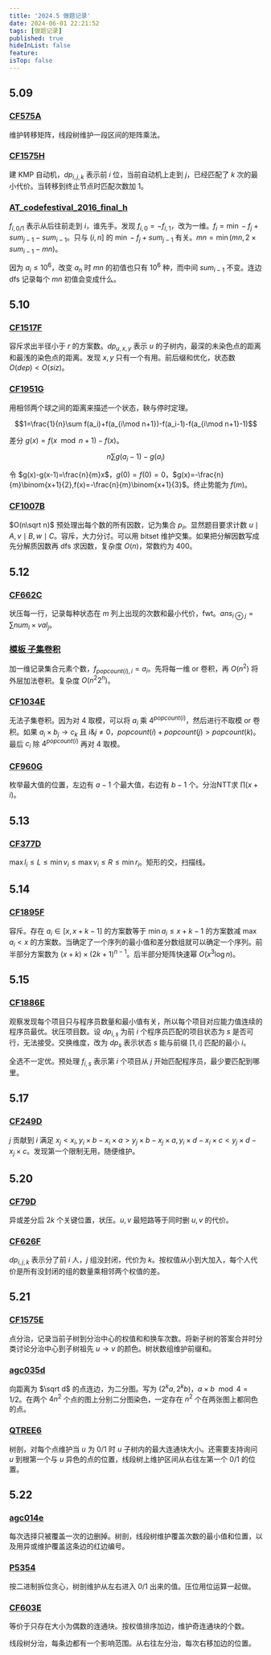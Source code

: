 ```yaml
---
title: '2024.5 做题记录'
date: 2024-06-01 22:21:52
tags: [做题记录]
published: true
hideInList: false
feature: 
isTop: false
---
```

## 5.09

### [CF575A](https://www.luogu.com.cn/problem/CF575A)

维护转移矩阵，线段树维护一段区间的矩阵乘法。

### [CF1575H](https://www.luogu.com.cn/problem/CF1575H)

建 KMP 自动机，$dp_{i,j,k}$ 表示前 $i$ 位，当前自动机上走到 $j$，已经匹配了 $k$ 次的最小代价。当转移到终止节点时匹配次数加 $1$。

### [AT_codefestival_2016_final_h](https://www.luogu.com.cn/problem/AT_codefestival_2016_final_h)

$f_{i,0/1}$ 表示从后往前走到 $i$，谁先手。发现 $f_{i,0}=-f_{i,1}$，改为一维。$f_i=\min -f_j+sum_{j-1}-sum_{i-1}$。只与 $(i,n]$ 的 $\min -f_j+sum_{j-1}$ 有关。$mn=\min(mn,2\times sum_{i-1}-mn)$。

因为 $a_i\le 10^6$，改变 $a_n$ 时 $mn$ 的初值也只有 $10^6$ 种，而中间 $sum_{i-1}$ 不变。连边 dfs 记录每个 $mn$ 初值会变成什么。

## 5.10

### [CF1517F](https://www.luogu.com.cn/problem/CF1517F)

容斥求出半径小于 $r$ 的方案数。$dp_{u,x,y}$ 表示 $u$ 的子树内，最深的未染色点的距离和最浅的染色点的距离。发现 $x,y$ 只有一个有用。前后缀和优化，状态数 $O(dep)<O(siz)$。

### [CF1951G](https://www.luogu.com.cn/problem/CF1951G)

用相邻两个球之间的距离来描述一个状态，鞅与停时定理。

$$1=\frac{1}{n}\sum f(a_i)+f(a_{i\mod n+1})-f(a_i-1)-f(a_{i\mod n+1}-1)$$

差分 $g(x)=f(x\mod n+1)-f(x)$。

$$n\sum g(a_i-1)-g(a_i)$$

令 $g(x)-g(x-1)=\frac{n}{m}x$，$g(0)=f(0)=0$，$g(x)=-\frac{n}{m}\binom{x+1}{2},f(x)=-\frac{n}{m}\binom{x+1}{3}$。终止势能为 $f(m)$。

### [CF1007B](https://www.luogu.com.cn/problem/CF1007B)

$O(n\sqrt n)$ 预处理出每个数的所有因数，记为集合 $p_i$。显然题目要求计数 $u\mid A,v\mid B,w\mid C$。容斥，大力分讨。可以用 bitset 维护交集。如果把分解因数写成先分解质因数再 dfs 求因数，复杂度 $O(n)$，常数约为 $400$。

## 5.12

### [CF662C](https://www.luogu.com.cn/problem/CF662C)

状压每一行，记录每种状态在 $m$ 列上出现的次数和最小代价，fwt。$ans_{i\oplus j}=\sum num_i\times val_j$。

### [模板 子集卷积](https://www.luogu.com.cn/problem/P6097)

加一维记录集合元素个数，$f_{popcount(i),i}=a_i$。先将每一维 or 卷积，再 $O(n^2)$ 将外层加法卷积。复杂度 $O(n^2 2^n)$。

### [CF1034E](https://www.luogu.com.cn/problem/CF1034E)

无法子集卷积。因为对 $4$ 取模，可以将 $a_i$ 乘 $4^{popcount(i)}$，然后进行不取模 or 卷积。如果 $a_i\times b_j\to c_k$ 且 $i\text{&} j\neq 0$，$popcount(i)+popcount(j)>popcount(k)$。最后 $c_i$ 除 $4^{popcount(i)}$ 再对 $4$ 取模。

### [CF960G](https://www.luogu.com.cn/problem/CF960G)

枚举最大值的位置，左边有 $a-1$ 个最大值，右边有 $b-1$ 个。分治NTT求 $\prod (x+i)$。

## 5.13

### [CF377D](https://www.luogu.com.cn/problem/CF377D)

$\max l_i\le L\le \min v_i\le \max v_i\le R\le \min r_i$。矩形的交，扫描线。

## 5.14

### [CF1895F](https://www.luogu.com.cn/problem/CF1895F)

容斥。存在 $a_i\in [x,x+k-1]$ 的方案数等于 $\min a_i\le x+k-1$ 的方案数减 $\max a_i<x$ 的方案数。当确定了一个序列的最小值和差分数组就可以确定一个序列。前半部分方案数为 $(x+k)\times (2k+1)^{n-1}$。后半部分矩阵快速幂 $O(x^3\log n)$。

## 5.15

### [CF1886E](https://www.luogu.com.cn/problem/CF1886E)

观察发现每个项目只与程序员数量和最小值有关，所以每个项目对应能力值连续的程序员最优。状压项目数。设 $dp_{i,s}$ 为前 $i$ 个程序员匹配的项目状态为 $s$ 是否可行，无法接受。交换维度，改为 $dp_s$ 表示状态 $s$ 能与前缀 $[1,i]$ 匹配的最小 $i$。

全选不一定优。预处理 $f_{i,s}$ 表示第 $i$ 个项目从 $j$ 开始匹配程序员，最少要匹配到哪里。

## 5.17

### [CF249D](https://www.luogu.com.cn/problem/CF249D)

$j$ 贡献到 $i$ 满足 $x_j<x_i,y_i\times b-x_i\times a>y_j\times b-x_j\times a,y_i\times d-x_i\times c<y_j\times d-x_j\times c$。发现第一个限制无用，随便维护。

## 5.20

### [CF79D](https://www.luogu.com.cn/problem/CF79D)

异或差分后 $2k$ 个关键位置，状压。$u,v$ 最短路等于同时删 $u,v$ 的代价。

### [CF626F](https://www.luogu.com.cn/problem/CF626F)

$dp_{i,j,k}$ 表示分了前 $i$ 人，$j$ 组没封闭，代价为 $k$。按权值从小到大加入，每个人代价是所有没封闭的组的数量乘相邻两个权值的差。

## 5.21

### [CF1575E](https://www.luogu.com.cn/problem/CF1575E)

点分治，记录当前子树到分治中心的权值和和换车次数。将新子树的答案合并时分类讨论分治中心到子树祖先 $u\to v$ 的颜色。树状数组维护前缀和。

### [agc035d](https://www.luogu.com.cn/problem/AT_agc025_d)

向距离为 $\sqrt d$ 的点连边，为二分图。写为 $(2^ka,2^kb)$，$a\times b \mod 4=1/2$。在两个 $4n^2$ 个点的图上分别二分图染色，一定存在 $n^2$ 个在两张图上都同色的点。

### [QTREE6](https://www.luogu.com.cn/problem/SP16549)

树剖，对每个点维护当 $u$ 为 0/1 时 $u$ 子树内的最大连通块大小。还需要支持询问 $u$ 到根第一个与 $u$ 异色的点的位置，线段树上维护区间从右往左第一个 0/1 的位置。

## 5.22

### [agc014e](https://www.luogu.com.cn/problem/AT_agc014_e)

每次选择只被覆盖一次的边删掉。树剖，线段树维护覆盖次数的最小值和位置，以及用异或维护覆盖这条边的红边编号。

### [P5354](https://www.luogu.com.cn/problem/P5354)

按二进制拆位贪心，树剖维护从左右进入 0/1 出来的值。压位用位运算一起做。

### [CF603E](https://www.luogu.com.cn/problem/CF603E)

等价于只存在大小为偶数的连通块。按权值排序加边，维护奇连通块的个数。

线段树分治，每条边都有一个影响范围。从右往左分治，每次右移加边的位置。